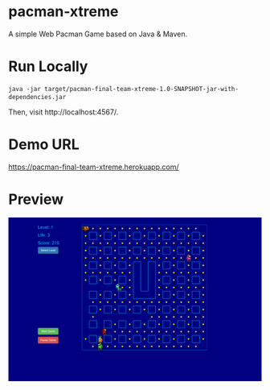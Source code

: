 # pacman-xtreme
A simple Web Pacman Game based on Java & Maven.

# Run Locally

    java -jar target/pacman-final-team-xtreme-1.0-SNAPSHOT-jar-with-dependencies.jar

Then, visit http://localhost:4567/.

# Demo URL
  https://pacman-final-team-xtreme.herokuapp.com/

# Preview
  ![](resources/preview.png)
